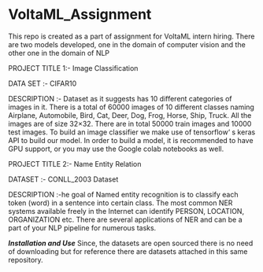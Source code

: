 # VoltaML_Assignment
This repo is created as a part of assignment for VoltaML intern hiring. There are two models developed, one in the domain of computer vision and the other one in the domain of NLP

PROJECT TITLE 1:- Image Classification



DATA SET :- CIFAR10




DESCRIPTION :- Dataset as it suggests has 10 different categories of images in it. There is a total of 60000 images of 10 different classes naming Airplane, Automobile, Bird, Cat, Deer, Dog, Frog, Horse, Ship, Truck. All the images are of size 32×32. There are in total 50000 train images and 10000 test images.
To build an image classifier we make use of tensorflow‘ s keras API to build our model. In order to build a model, it is recommended to have GPU support, or you may use the Google colab notebooks as well.













PROJECT TITLE 2:- Name Entity Relation











DATASET :- CONLL_2003 Dataset
















DESCRIPTION :-he goal of Named entity recognition is to classify each token (word) in a sentence into certain class. The most common NER systems available freely in the Internet can identify PERSON, LOCATION, ORGANIZATION etc. There are several applications of NER and can be a part of your NLP pipeline for numerous tasks.


















***Installation and Use***
Since, the datasets are open sourced there is no need of downloading but for reference there are datasets attached in this same repository.

